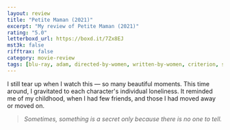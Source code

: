 ```yaml
---
layout: review
title: "Petite Maman (2021)"
excerpt: "My review of Petite Maman (2021)"
rating: "5.0"
letterboxd_url: https://boxd.it/7Zx8EJ
mst3k: false
rifftrax: false
category: movie-review
tags: [blu-ray, adam, directed-by-women, written-by-women, criterion, sight-and-sound]
---
```


I still tear up when I watch this — so many beautiful moments. This time around, I gravitated to each character's individual loneliness. It reminded me of my childhood, when I had few friends, and those I had moved away or moved on.

<blockquote><i>Sometimes, something is a secret only because there is no one to tell.</i></blockquote>
